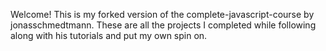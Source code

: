 Welcome!
This is my forked version of the complete-javascript-course by jonasschmedtmann.
These are all the projects I completed while following along with his tutorials and put my own spin on. 
